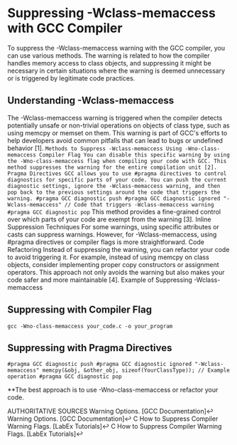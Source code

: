 # Suppressing -Wclass-memaccess with GCC Compiler

To suppress the -Wclass-memaccess warning with the GCC compiler, you can use various methods. The warning is related to how the compiler handles memory access to class objects, and suppressing it might be necessary in certain situations where the warning is deemed unnecessary or is triggered by legitimate code practices.

## Understanding -Wclass-memaccess

The -Wclass-memaccess warning is triggered when the compiler detects potentially unsafe or non-trivial operations on objects of class type, such as using memcpy or memset on them. This warning is part of GCC's efforts to help developers avoid common pitfalls that can lead to bugs or undefined behavior [1].
``
Methods to Suppress -Wclass-memaccess
Using -Wno-class-memaccess Compiler Flag You can disable this specific warning by using the -Wno-class-memaccess flag when compiling your code with GCC. This method suppresses the warning for the entire compilation unit [2].
Pragma Directives GCC allows you to use #pragma directives to control diagnostics for specific parts of your code. You can push the current diagnostic settings, ignore the -Wclass-memaccess warning, and then pop back to the previous settings around the code that triggers the warning.
#pragma GCC diagnostic push
#pragma GCC diagnostic ignored "-Wclass-memaccess"
// Code that triggers -Wclass-memaccess warning
#pragma GCC diagnostic pop
``
This method provides a fine-grained control over which parts of your code are exempt from the warning [3].
Inline Suppression Techniques For some warnings, using specific attributes or casts can suppress warnings. However, for -Wclass-memaccess, using #pragma directives or compiler flags is more straightforward.
Code Refactoring Instead of suppressing the warning, you can refactor your code to avoid triggering it. For example, instead of using memcpy on class objects, consider implementing proper copy constructors or assignment operators. This approach not only avoids the warning but also makes your code safer and more maintainable [4].
Example of Suppressing -Wclass-memaccess

## Suppressing with Compiler Flag
``
gcc -Wno-class-memaccess your_code.c -o your_program
``

## Suppressing with Pragma Directives
``
#pragma GCC diagnostic push
#pragma GCC diagnostic ignored "-Wclass-memaccess"
memcpy(&obj, &other_obj, sizeof(YourClassType)); // Example operation
#pragma GCC diagnostic pop
``

**The best approach is to use -Wno-class-memaccess or refactor your code.

AUTHORITATIVE SOURCES
Warning Options. [GCC Documentation]↩
Warning Options. [GCC Documentation]↩
C How to Suppress Compiler Warning Flags. [LabEx Tutorials]↩
C How to Suppress Compiler Warning Flags. [LabEx Tutorials]↩
